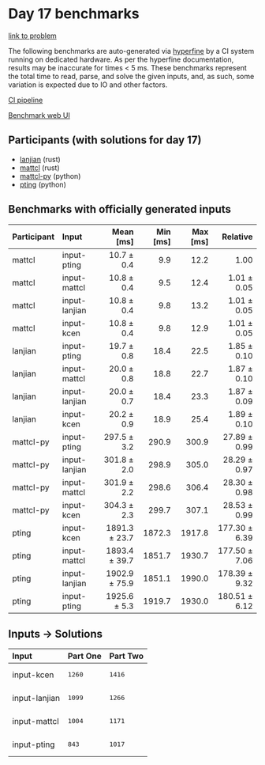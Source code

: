 # Day 17 benchmarks

[link to problem](https://adventofcode.com/2023/day/17)

The following benchmarks are auto-generated via
[hyperfine](https://github.com/sharkdp/hyperfine) by a CI system running on
dedicated hardware. As per the hyperfine documentation, results may be
inaccurate for times < 5 ms. These benchmarks represent the total time to read,
parse, and solve the given inputs, and, as such, some variation is expected due
to IO and other factors.

[CI pipeline](http://ci.papercode.net:8080/teams/main/pipelines/aoc2023)

[Benchmark web UI](https://aoc.ancalagon.black)


## Participants (with solutions for day 17)

- [lanjian](https://github.com/lanjian/aoc-2023) (rust)
- [mattcl](https://github.com/mattcl/aoc2023) (rust)
- [mattcl-py](https://github.com/mattcl/aoc2023-py) (python)
- [pting](https://github.com/pting/aoc2023) (python)


## Benchmarks with officially generated inputs

| Participant | Input | Mean [ms] | Min [ms] | Max [ms] | Relative |
|:---|:---|---:|---:|---:|---:|
| mattcl | input-pting | 10.7 ± 0.4 | 9.9 | 12.2 | 1.00 |
| mattcl | input-mattcl | 10.8 ± 0.4 | 9.5 | 12.4 | 1.01 ± 0.05 |
| mattcl | input-lanjian | 10.8 ± 0.4 | 9.8 | 13.2 | 1.01 ± 0.05 |
| mattcl | input-kcen | 10.8 ± 0.4 | 9.8 | 12.9 | 1.01 ± 0.05 |
| lanjian | input-pting | 19.7 ± 0.8 | 18.4 | 22.5 | 1.85 ± 0.10 |
| lanjian | input-mattcl | 20.0 ± 0.8 | 18.8 | 22.7 | 1.87 ± 0.10 |
| lanjian | input-lanjian | 20.0 ± 0.7 | 18.4 | 23.3 | 1.87 ± 0.09 |
| lanjian | input-kcen | 20.2 ± 0.9 | 18.9 | 25.4 | 1.89 ± 0.10 |
| mattcl-py | input-pting | 297.5 ± 3.2 | 290.9 | 300.9 | 27.89 ± 0.99 |
| mattcl-py | input-lanjian | 301.8 ± 2.0 | 298.9 | 305.0 | 28.29 ± 0.97 |
| mattcl-py | input-mattcl | 301.9 ± 2.2 | 298.6 | 306.4 | 28.30 ± 0.98 |
| mattcl-py | input-kcen | 304.3 ± 2.3 | 299.7 | 307.1 | 28.53 ± 0.99 |
| pting | input-kcen | 1891.3 ± 23.7 | 1872.3 | 1917.8 | 177.30 ± 6.39 |
| pting | input-mattcl | 1893.4 ± 39.7 | 1851.7 | 1930.7 | 177.50 ± 7.06 |
| pting | input-lanjian | 1902.9 ± 75.9 | 1851.1 | 1990.0 | 178.39 ± 9.32 |
| pting | input-pting | 1925.6 ± 5.3 | 1919.7 | 1930.0 | 180.51 ± 6.12 |


## Inputs -> Solutions

| Input | Part One | Part Two |
|:---|:---|:---|
|input-kcen|<pre>1260</pre>|<pre>1416</pre>|
|input-lanjian|<pre>1099</pre>|<pre>1266</pre>|
|input-mattcl|<pre>1004</pre>|<pre>1171</pre>|
|input-pting|<pre>843</pre>|<pre>1017</pre>|